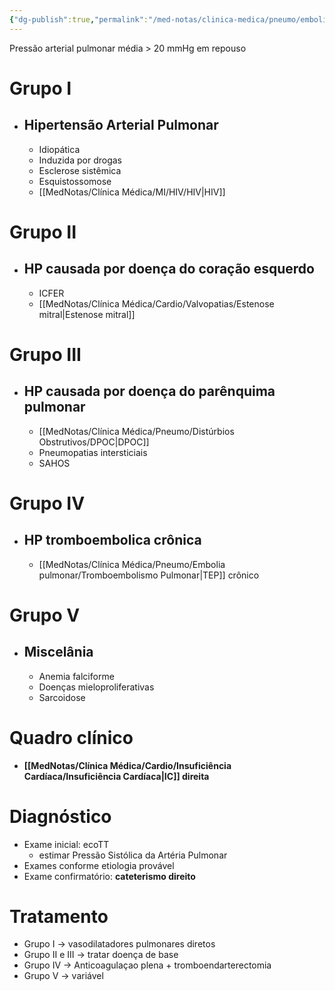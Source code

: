 ```yaml
---
{"dg-publish":true,"permalink":"/med-notas/clinica-medica/pneumo/embolia-pulmonar/hipertensao-pulmonar/","tags":["review"]}
---
```


Pressão arterial pulmonar média > 20 mmHg em repouso
# Grupo I
- ## Hipertensão Arterial Pulmonar
	- Idiopática
	- Induzida por drogas
	- Esclerose sistêmica
	- Esquistossomose
	- [[MedNotas/Clínica Médica/MI/HIV/HIV\|HIV]]
# Grupo II
- ## HP causada por doença do coração esquerdo
	- ICFER
	- [[MedNotas/Clínica Médica/Cardio/Valvopatias/Estenose mitral\|Estenose mitral]]
# Grupo III
- ## HP causada por doença do parênquima pulmonar
	- [[MedNotas/Clínica Médica/Pneumo/Distúrbios Obstrutivos/DPOC\|DPOC]]
	- Pneumopatias intersticiais
	- SAHOS
# Grupo IV
- ## HP tromboembolica crônica
	- [[MedNotas/Clínica Médica/Pneumo/Embolia pulmonar/Tromboembolismo Pulmonar\|TEP]] crônico
# Grupo V
- ## Miscelânia
	- Anemia falciforme
	- Doenças mieloproliferativas
	- Sarcoidose

# Quadro clínico
- **[[MedNotas/Clínica Médica/Cardio/Insuficiência Cardíaca/Insuficiência Cardíaca\|IC]] direita**

# Diagnóstico
- Exame inicial: ecoTT
	- estimar Pressão Sistólica da Artéria Pulmonar 
- Exames conforme etiologia provável
- Exame confirmatório: **cateterismo direito**

# Tratamento
- Grupo I -> vasodilatadores pulmonares diretos
- Grupo II e III -> tratar doença de base
- Grupo IV -> Anticoagulaçao plena + tromboendarterectomia
- Grupo V -> variável